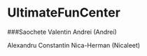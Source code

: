 # UltimateFunCenter

###Saochete Valentin Andrei (Andrei)

Alexandru Constantin Nica-Herman (Nicaleet)
